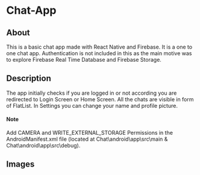# Chat-App
## About
This is a basic chat app made with React Native and Firebase. It is a one to one chat app. Authentication is not included in this as the main motive was to explore Firebase Real Time Database and Firebase Storage.
## Description
The app initially checks if you are logged in or not according you are redirected to Login Screen or Home Screen. All the chats are visible in form of FlatList. In Settings you can change your name and profile picture.
#### Note
Add CAMERA and WRITE_EXTERNAL_STORAGE Permissions in the AndroidManifest.xml file (located at Chat\android\app\src\main & Chat\android\app\src\debug). 
## Images
